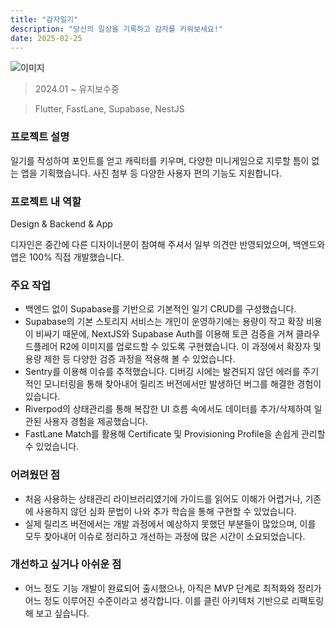 ```yaml
---
title: "감자일기"
description: "당신의 일상을 기록하고 감자를 키워보세요!"
date: 2025-02-25
---
```


![이미지](/posts/works-potato-diary/potato-project-banner.png)

> 2024.01 ~ 유지보수중

> Flutter, FastLane, Supabase, NestJS

### 프로젝트 설명

일기를 작성하여 포인트를 얻고 캐릭터를 키우며, 다양한 미니게임으로 지루할 틈이 없는 앱을 기획했습니다. 사진 첨부 등 다양한 사용자 편의 기능도 지원합니다.

### 프로젝트 내 역할

Design & Backend & App

디자인은 중간에 다른 디자이너분이 참여해 주셔서 일부 의견만 반영되었으며, 백엔드와 앱은 100% 직접 개발했습니다.

### 주요 작업

- 백엔드 없이 Supabase를 기반으로 기본적인 일기 CRUD를 구성했습니다.
- Supabase의 기본 스토리지 서비스는 개인이 운영하기에는 용량이 작고 확장 비용이 비싸기 때문에, NextJS와 Supabase Auth를 이용해 토큰 검증을 거쳐 클라우드플레어 R2에 이미지를 업로드할 수 있도록 구현했습니다. 이 과정에서 확장자 및 용량 제한 등 다양한 검증 과정을 적용해 볼 수 있었습니다.
- Sentry를 이용해 이슈를 추적했습니다. 디버깅 시에는 발견되지 않던 에러를 주기적인 모니터링을 통해 찾아내어 릴리즈 버전에서만 발생하던 버그를 해결한 경험이 있습니다.
- Riverpod의 상태관리를 통해 복잡한 UI 흐름 속에서도 데이터를 추가/삭제하여 일관된 사용자 경험을 제공했습니다.
- FastLane Match를 활용해 Certificate 및 Provisioning Profile을 손쉽게 관리할 수 있었습니다.

### 어려웠던 점

- 처음 사용하는 상태관리 라이브러리였기에 가이드를 읽어도 이해가 어렵거나, 기존에 사용하지 않던 심화 문법이 나와 추가 학습을 통해 구현할 수 있었습니다.
- 실제 릴리즈 버전에서는 개발 과정에서 예상하지 못했던 부분들이 많았으며, 이를 모두 찾아내어 이슈로 정리하고 개선하는 과정에 많은 시간이 소요되었습니다.

### 개선하고 싶거나 아쉬운 점

- 어느 정도 기능 개발이 완료되어 출시했으나, 아직은 MVP 단계로 최적화와 정리가 어느 정도 이루어진 수준이라고 생각합니다. 이를 클린 아키텍처 기반으로 리팩토링해 보고 싶습니다.
